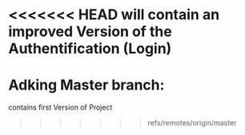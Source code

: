 <<<<<<< HEAD
will contain an improved Version of the Authentification (Login)
=======
# Adking Master branch:
contains first Version of Project
>>>>>>> refs/remotes/origin/master
